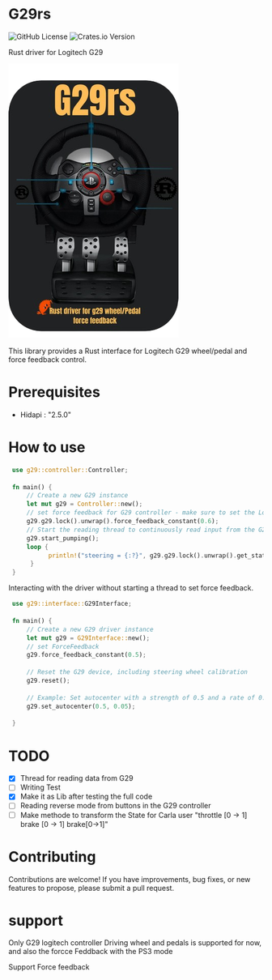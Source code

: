 # G29rs 

![GitHub License](https://img.shields.io/github/license/misarb/g29rs)
![Crates.io Version](https://img.shields.io/crates/v/g29)  
   
Rust driver for Logitech G29 

![g29rs](./img/g29rs.png)


This library provides a Rust interface for Logitech G29 wheel/pedal and force feedback control. 

# Prerequisites
 - Hidapi : "2.5.0"

# How to use 

```rust
 use g29::controller::Controller;

 fn main() {
     // Create a new G29 instance
     let mut g29 = Controller::new();
     // set force feedback for G29 controller - make sure to set the Logitech to PS3 Mode
     g29.g29.lock().unwrap().force_feedback_constant(0.6);
     // Start the reading thread to continuously read input from the G29 device
     g29.start_pumping();
     loop {
           println!("steering = {:?}", g29.g29.lock().unwrap().get_state());
      }
 }
```

 Interacting with the driver without starting a thread to set force feedback.

```rust
 use g29::interface::G29Interface;

 fn main() {
     // Create a new G29 driver instance
     let mut g29 = G29Interface::new();
     // set ForceFeedback
     g29.force_feedback_constant(0.5);

     // Reset the G29 device, including steering wheel calibration
     g29.reset();

     // Example: Set autocenter with a strength of 0.5 and a rate of 0.05
     g29.set_autocenter(0.5, 0.05);

 }
```


# TODO

- [x] Thread for reading data from G29
- [ ] Writing Test
- [x] Make it as Lib after testing the full code 
- [ ] Reading reverse mode from buttons in the G29 controller 
- [ ] Make methode to transform the State for Carla user "throttle  [0 -> 1] brake [0 -> 1] brake[0->1]"

# Contributing
Contributions are welcome! If you have improvements, bug fixes, or new features to propose, please submit a pull request.


# support

Only G29 logitech controller Driving wheel and pedals is supported for now, and also the forcce Feddback with the PS3 mode

Support Force feedback
